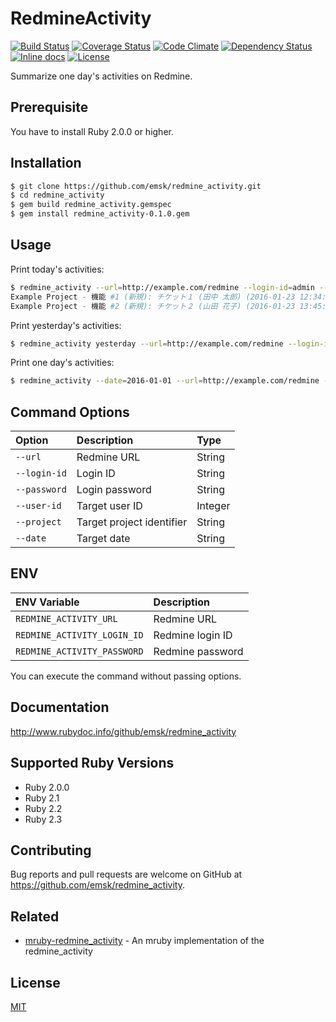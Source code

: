 # RedmineActivity

[![Build Status](https://travis-ci.org/emsk/redmine_activity.svg?branch=master)](https://travis-ci.org/emsk/redmine_activity)
[![Coverage Status](https://coveralls.io/repos/github/emsk/redmine_activity/badge.svg?branch=master)](https://coveralls.io/github/emsk/redmine_activity)
[![Code Climate](https://codeclimate.com/github/emsk/redmine_activity/badges/gpa.svg)](https://codeclimate.com/github/emsk/redmine_activity)
[![Dependency Status](https://gemnasium.com/badges/github.com/emsk/redmine_activity.svg)](https://gemnasium.com/github.com/emsk/redmine_activity)
[![Inline docs](http://inch-ci.org/github/emsk/redmine_activity.svg?branch=master)](http://inch-ci.org/github/emsk/redmine_activity)
[![License](https://img.shields.io/badge/license-MIT-blue.svg)](LICENSE.txt)

Summarize one day's activities on Redmine.

## Prerequisite

You have to install Ruby 2.0.0 or higher.

## Installation

```sh
$ git clone https://github.com/emsk/redmine_activity.git
$ cd redmine_activity
$ gem build redmine_activity.gemspec
$ gem install redmine_activity-0.1.0.gem
```

## Usage

Print today's activities:

```sh
$ redmine_activity --url=http://example.com/redmine --login-id=admin --password=pass
Example Project - 機能 #1 (新規): チケット１ (田中 太郎) (2016-01-23 12:34:56)
Example Project - 機能 #2 (新規): チケット２ (山田 花子) (2016-01-23 13:45:12)
```

Print yesterday's activities:

```sh
$ redmine_activity yesterday --url=http://example.com/redmine --login-id=admin --password=pass
```

Print one day's activities:

```sh
$ redmine_activity --date=2016-01-01 --url=http://example.com/redmine --login-id=admin --password=pass
```

## Command Options

| Option | Description | Type |
| :----- | :---------- | :--- |
| `--url` | Redmine URL | String |
| `--login-id` | Login ID | String |
| `--password` | Login password | String |
| `--user-id` | Target user ID | Integer |
| `--project` | Target project identifier | String |
| `--date` | Target date | String |

## ENV

| ENV Variable | Description |
| :----------- | :---------- |
| `REDMINE_ACTIVITY_URL` | Redmine URL |
| `REDMINE_ACTIVITY_LOGIN_ID` | Redmine login ID |
| `REDMINE_ACTIVITY_PASSWORD` | Redmine password |

You can execute the command without passing options.

## Documentation

http://www.rubydoc.info/github/emsk/redmine_activity

## Supported Ruby Versions

* Ruby 2.0.0
* Ruby 2.1
* Ruby 2.2
* Ruby 2.3

## Contributing

Bug reports and pull requests are welcome on GitHub at https://github.com/emsk/redmine_activity.

## Related

* [mruby-redmine_activity](https://github.com/emsk/mruby-redmine_activity) - An mruby implementation of the redmine_activity

## License

[MIT](LICENSE.txt)
